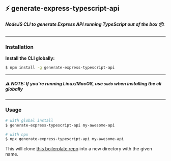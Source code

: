 ## ⚡ generate-express-typescript-api

##### NodeJS CLI to generate Express API running TypeScript out of the box 📦.

---

### Installation

<strong>Install the CLI globally:</strong>

```bash
$ npm install -g generate-express-typescript-api
```

---

##### ⚠️ NOTE: If you're running Linux/MacOS, use `sudo` when installing the cli globally

---

### Usage

```bash
# with global install
$ generate-express-typescript-api my-awesome-api

# with npx
$ npx generate-express-typescript-api my-awesome-api
```

This will clone [this boilerplate repo](https://github.com/wise-introvert/express-typescript-api) into a new directory with the given name.
